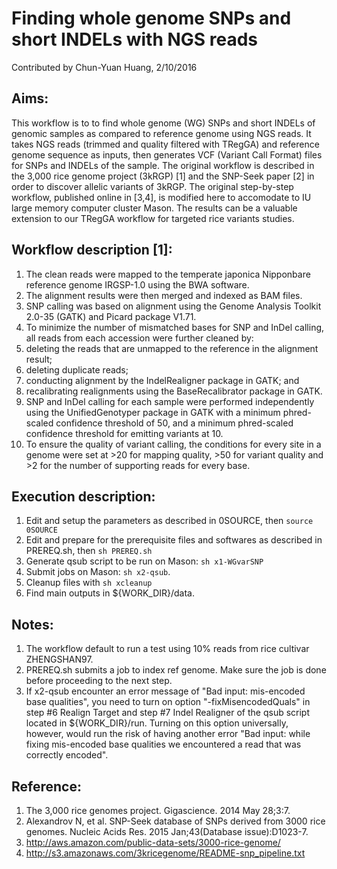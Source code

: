 # Finding whole genome SNPs and short INDELs with NGS reads
Contributed by Chun-Yuan Huang, 2/10/2016

## Aims:
This workflow is to to find whole genome (WG) SNPs and short INDELs of genomic samples as compared to reference genome using NGS reads. It takes NGS reads (trimmed and quality filtered with TRegGA) and reference genome sequence as inputs, then generates VCF (Variant Call Format) files for SNPs and INDELs of the sample. The original workflow is described in the 3,000 rice genome project (3kRGP) [1] and the SNP-Seek paper [2] in order to discover allelic variants of 3kRGP. The original step-by-step workflow, published online in [3,4], is modified here to accomodate to IU large memory computer cluster Mason. The results can be a valuable extension to our TRegGA workflow for targeted rice variants studies.

## Workflow description [1]:
1. The clean reads were mapped to the temperate japonica Nipponbare reference genome IRGSP-1.0 using the BWA software.
2. The alignment results were then merged and indexed as BAM files. 
3. SNP calling was based on alignment using the Genome Analysis Toolkit 2.0-35 (GATK) and Picard package V1.71. 
4. To minimize the number of mismatched bases for SNP and InDel calling, all reads from each accession were further cleaned by: 
  1. deleting the reads that are unmapped to the reference in the alignment result; 
  2. deleting duplicate reads; 
  3. conducting alignment by the IndelRealigner package in GATK; and 
  4. recalibrating realignments using the BaseRecalibrator package in GATK. 
5. SNP and InDel calling for each sample were performed independently using the UnifiedGenotyper package in GATK with a minimum phred-scaled confidence threshold of 50, and a minimum phred-scaled confidence threshold for emitting variants at 10. 
6. To ensure the quality of variant calling, the conditions for every site in a genome were set at >20 for mapping quality, >50 for variant quality and >2 for the number of supporting reads for every base. 

## Execution description:
1. Edit and setup the parameters as described in 0SOURCE, then `source 0SOURCE`
2. Edit and prepare for the prerequisite files and softwares as described in PREREQ.sh, then `sh PREREQ.sh`
3. Generate qsub script to be run on Mason: `sh x1-WGvarSNP`
4. Submit jobs on Mason: `sh x2-qsub`. 
5. Cleanup files with `sh xcleanup`
6. Find main outputs in ${WORK_DIR}/data.

## Notes: 
1. The workflow default to run a test using 10% reads from rice cultivar ZHENGSHAN97. 
2. PREREQ.sh submits a job to index ref genome. Make sure the job is done before proceeding to the next step.
3. If x2-qsub encounter an error message of "Bad input: mis-encoded base qualities", you need to turn on option "-fixMisencodedQuals" in step #6 Realign Target and step #7 Indel Realigner of the qsub script located in ${WORK_DIR}/run. Turning on this option universally, however, would run the risk of having another error "Bad input: while fixing mis-encoded base qualities we encountered a read that was correctly encoded".

## Reference:
1. The 3,000 rice genomes project. Gigascience. 2014 May 28;3:7.
2. Alexandrov N, et al. SNP-Seek database of SNPs derived from 3000 rice genomes. Nucleic Acids Res. 2015 Jan;43(Database issue):D1023-7.
3. http://aws.amazon.com/public-data-sets/3000-rice-genome/
4. http://s3.amazonaws.com/3kricegenome/README-snp_pipeline.txt

